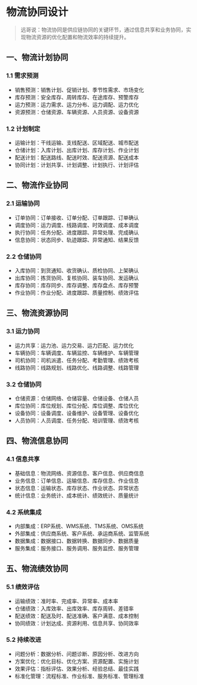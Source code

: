 # 物流协同设计

> 远哥说：物流协同是供应链协同的关键环节，通过信息共享和业务协同，实现物流资源的优化配置和物流效率的持续提升。

## 一、物流计划协同

### 1.1 需求预测
- 销售预测：销售计划、促销计划、季节性需求、市场变化
- 库存预测：安全库存、周转库存、在途库存、预警库存
- 运力预测：运力需求、运力分布、运力调配、运力优化
- 资源预测：仓储资源、车辆资源、人员资源、设备资源

### 1.2 计划制定
- 运输计划：干线运输、支线配送、区域配送、城市配送
- 仓储计划：入库计划、出库计划、库存计划、作业计划
- 配送计划：配送路线、配送时效、配送资源、配送成本
- 协同计划：计划共享、计划调整、计划执行、计划评估

## 二、物流作业协同

### 2.1 运输协同
- 订单协同：订单接收、订单分配、订单跟踪、订单确认
- 调度协同：运力调度、线路调度、时效调度、成本调度
- 执行协同：任务分配、进度跟踪、异常处理、完成确认
- 信息协同：状态同步、轨迹跟踪、异常通知、结果反馈

### 2.2 仓储协同
- 入库协同：到货通知、收货确认、质检协同、上架确认
- 出库协同：拣货协同、复核协同、装车协同、发运确认
- 库存协同：库存同步、库存调整、库存盘点、库存预警
- 作业协同：作业分配、进度跟踪、质量控制、绩效评估

## 三、物流资源协同

### 3.1 运力协同
- 运力共享：运力池、运力交易、运力匹配、运力优化
- 车辆协同：车辆调度、车辆监控、车辆维护、车辆管理
- 司机协同：司机派遣、任务分配、考勤管理、绩效考核
- 线路协同：线路规划、线路优化、线路调整、线路管理

### 3.2 仓储协同
- 仓储资源：仓储网络、仓储容量、仓储设备、仓储人员
- 库位协同：库位规划、库位分配、库位调整、库位优化
- 设备协同：设备调度、设备维护、设备管理、设备优化
- 人员协同：人员调度、任务分配、培训管理、绩效考核

## 四、物流信息协同

### 4.1 信息共享
- 基础信息：物流网络、资源信息、客户信息、供应商信息
- 业务信息：订单信息、运输信息、库存信息、作业信息
- 状态信息：运输状态、库存状态、作业状态、异常状态
- 统计信息：业务统计、成本统计、绩效统计、质量统计

### 4.2 系统集成
- 内部集成：ERP系统、WMS系统、TMS系统、OMS系统
- 外部集成：供应商系统、客户系统、承运商系统、监管系统
- 数据集成：数据接口、数据转换、数据同步、数据质量
- 服务集成：服务接口、服务调用、服务监控、服务管理

## 五、物流绩效协同

### 5.1 绩效评估
- 运输绩效：准时率、完成率、异常率、成本率
- 仓储绩效：入库效率、出库效率、库存周转、差错率
- 配送绩效：配送及时、配送准确、客户满意、成本控制
- 协同绩效：计划达成、资源利用、信息共享、协同效率

### 5.2 持续改进
- 问题分析：数据分析、问题诊断、原因分析、改进方向
- 方案优化：优化目标、优化方案、资源配置、实施计划
- 效果评估：指标评估、效果分析、经验总结、最佳实践
- 标准化管理：流程标准、作业标准、服务标准、管理标准